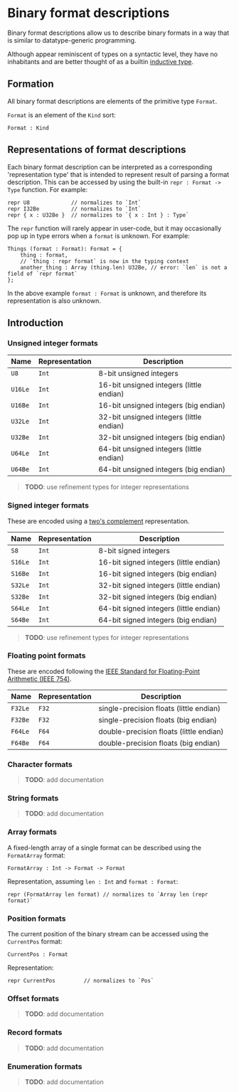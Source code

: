 # Binary format descriptions

Binary format descriptions allow us to describe binary formats in a way that is similar to datatype-generic programming.

Although appear reminiscent of types on a syntactic level,
they have no inhabitants and are better thought of as a builtin [inductive type].

[inductive type]: https://en.wikipedia.org/wiki/Inductive_type

## Formation

All binary format descriptions are elements of the primitive type `Format`.

`Format` is an element of the `Kind` sort:

```fathom
Format : Kind
```

## Representations of format descriptions

Each binary format description can be interpreted as a corresponding 'representation type'
that is intended to represent result of parsing a format description.
This can be accessed by using the built-in `repr : Format -> Type` function.
For example:

```fathom
repr U8             // normalizes to `Int`
repr I32Be          // normalizes to `Int`
repr { x : U32Be }  // normalizes to `{ x : Int } : Type`
```

The `repr` function will rarely appear in user-code,
but it may occasionally pop up in type errors when a `format` is unknown.
For example:

```fathom
Things (format : Format): Format = {
    thing : format,
    // `thing : repr format` is now in the typing context
    another_thing : Array (thing.len) U32Be, // error: `len` is not a field of `repr format`
};
```

In the above example `format : Format` is unknown, and therefore its representation is also unknown.

## Introduction

### Unsigned integer formats

| Name    | Representation | Description                              |
| ------- | -------------- | ---------------------------------------- |
| `U8`    | `Int`          | 8-bit unsigned integers                  |
| `U16Le` | `Int`          | 16-bit unsigned integers (little endian) |
| `U16Be` | `Int`          | 16-bit unsigned integers (big endian)    |
| `U32Le` | `Int`          | 32-bit unsigned integers (little endian) |
| `U32Be` | `Int`          | 32-bit unsigned integers (big endian)    |
| `U64Le` | `Int`          | 64-bit unsigned integers (little endian) |
| `U64Be` | `Int`          | 64-bit unsigned integers (big endian)    |

> **TODO**: use refinement types for integer representations

### Signed integer formats

These are encoded using a [two's complement][twos-complement-wikipedia]
representation.

| Name    | Representation | Description                            |
| ------- | -------------- | -------------------------------------- |
| `S8`    | `Int`          | 8-bit signed integers                  |
| `S16Le` | `Int`          | 16-bit signed integers (little endian) |
| `S16Be` | `Int`          | 16-bit signed integers (big endian)    |
| `S32Le` | `Int`          | 32-bit signed integers (little endian) |
| `S32Be` | `Int`          | 32-bit signed integers (big endian)    |
| `S64Le` | `Int`          | 64-bit signed integers (little endian) |
| `S64Be` | `Int`          | 64-bit signed integers (big endian)    |

> **TODO**: use refinement types for integer representations

[twos-complement-wikipedia]: https://en.wikipedia.org/wiki/Two%27s_complement

### Floating point formats

These are encoded following the [IEEE Standard for Floating-Point Arithmetic
(IEEE 754)][ieee-754-wikipedia].

| Name    | Representation | Description                             |
| ------- | -------------- | --------------------------------------- |
| `F32Le` | `F32`          | single-precision floats (little endian) |
| `F32Be` | `F32`          | single-precision floats (big endian)    |
| `F64Le` | `F64`          | double-precision floats (little endian) |
| `F64Be` | `F64`          | double-precision floats (big endian)    |

[ieee-754-wikipedia]: https://en.wikipedia.org/wiki/IEEE_754

### Character formats

> **TODO**: add documentation

### String formats

> **TODO**: add documentation

### Array formats

A fixed-length array of a single format can be described using the `FormatArray` format:

```fathom
FormatArray : Int -> Format -> Format
```

Representation, assuming `len : Int` and `format : Format`:

```fathom
repr (FormatArray len format) // normalizes to `Array len (repr format)`
```

### Position formats

The current position of the binary stream can be accessed using the `CurrentPos` format:

```fathom
CurrentPos : Format
```

Representation:

```fathom
repr CurrentPos         // normalizes to `Pos`
```

### Offset formats

> **TODO**: add documentation

### Record formats

> **TODO**: add documentation

### Enumeration formats

> **TODO**: add documentation
